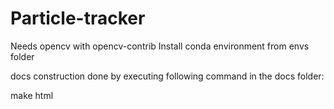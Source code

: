 # Particle-tracker

Needs opencv with opencv-contrib
Install conda environment from envs folder


docs construction done by executing following command in the docs folder:

make html
